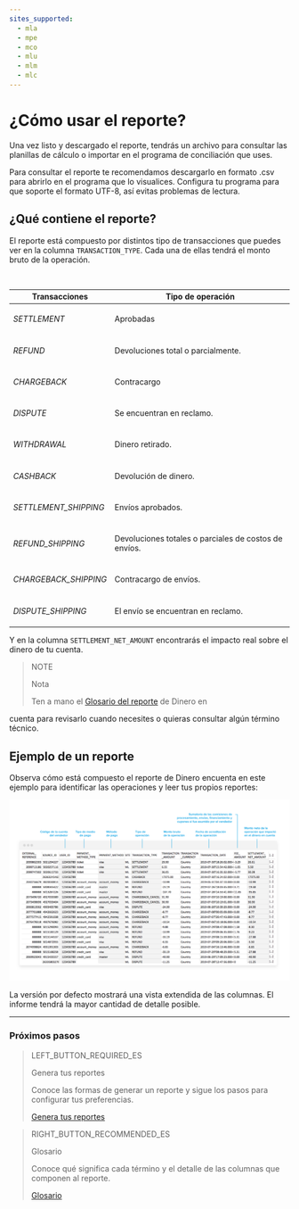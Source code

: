 ```yaml
---
sites_supported:
  - mla
  - mpe
  - mco
  - mlu
  - mlm
  - mlc
---
```


# ¿Cómo usar el reporte?

Una vez listo y descargado el reporte, tendrás un archivo para consultar las planillas de cálculo o importar en el programa de conciliación que uses.

Para consultar el reporte te recomendamos descargarlo en formato .csv para abrirlo en el programa que lo visualices. Configura tu programa para que soporte el formato UTF-8, así evitas problemas de lectura.

## ¿Qué contiene el reporte?

El reporte está compuesto por distintos tipo de transacciones que puedes ver en la columna `TRANSACTION_TYPE`. Cada una de ellas tendrá el monto bruto de la operación.

<br/>

| Transacciones | Tipo de operación |
| --- | --- |
| *SETTLEMENT* |<br/> Aprobadas<br/><br/>|
| *REFUND* |<br/> Devoluciones total o parcialmente.<br/><br/> |
| *CHARGEBACK* | <br/>Contracargo<br/><br/> |
| *DISPUTE* |<br/> Se encuentran en reclamo.<br/><br/>|
| *WITHDRAWAL* | <br/>Dinero retirado.<br/><br/>|
| *CASHBACK* | <br/> Devolución de dinero.<br/><br/> |
| *SETTLEMENT_SHIPPING* | <br/> Envíos aprobados.<br/><br/> |
| *REFUND_SHIPPING* | <br/> Devoluciones totales o parciales de costos de envíos.<br/><br/> |
| *CHARGEBACK_SHIPPING* | <br/> Contracargo de envíos.<br/><br/> |
| *DISPUTE_SHIPPING* | <br/> El envío se encuentran en reclamo.<br/><br/> |


Y en la columna `SETTLEMENT_NET_AMOUNT` encontrarás el impacto real sobre el dinero de tu cuenta.

> NOTE
>
> Nota
>
> Ten a mano el [Glosario del reporte](https://www.mercadopago.com.ar/developers/es/guides/reports/account-money/glossary/) de Dinero en 

cuenta para revisarlo cuando necesites o quieras consultar algún término técnico.

## Ejemplo de un reporte

Observa cómo está compuesto el reporte de Dinero encuenta en este ejemplo para identificar las operaciones y leer tus propios reportes:


![Reporte de dinero en cuenta Ejemplos Mercado Pago](/images/manage-account/reports/example-settlement-es.png)

La versión por defecto mostrará una vista extendida de las columnas. El informe tendrá la mayor cantidad de detalle posible.

<hr/>

### Próximos pasos

> LEFT_BUTTON_REQUIRED_ES
>
> Genera tus reportes
>
> Conoce las formas de generar un reporte y sigue los pasos para configurar tus preferencias.
>
> [Genera tus reportes](https://www.mercadopago.com.ar/developers/es/guides/reports/account-money/generate/)

> RIGHT_BUTTON_RECOMMENDED_ES
>
> Glosario
>
> Conoce qué significa cada término y el detalle de las columnas que componen al reporte.
>
> [Glosario](https://www.mercadopago.com.ar/developers/es/guides/reports/account-money/glossary/)
